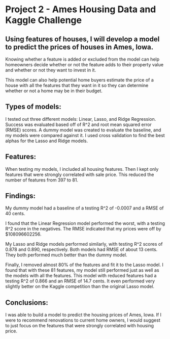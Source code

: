 # Project 2 - Ames Housing Data and Kaggle Challenge

## Using features of houses, I will develop a model to predict the prices of houses in Ames, Iowa.

Knowing whether a feature is added or excluded from the model can help homeowners decide 
whether or not the feature adds to their property value and whether or not they want to invest in it.

This model can also help potential home buyers estimate the price of a house with all the features that they want in it
so they can determine whether or not a home may be in their budget.

## Types of models:

I tested out three different models: Linear, Lasso, and Ridge Regression.
Success was evaluated based off of R^2 and root mean squared error (RMSE) scores. 
A dummy model was created to evaluate the baseline, and my models were compared against it.
I used cross validation to find the best alphas for the Lasso and Ridge models.

## Features:
When testing my models, I included all housing features. Then I kept only features that were strongly
correlated with sale price. This reduced the number of features from 397 to 81.

## Findings:
My dummy model had a baseline of a testing R^2 of -0.0007 and a RMSE of 40 cents.

I found that the Linear Regression model performed the worst, with a testing R^2 score in the negatives.
The RMSE indicated that my prices were off by $108096602256.

My Lasso and Ridge models performed similarly, with testing R^2 scores of 0.878 and 
0.890, respectively. Both models had RMSE of about 13 cents. They both performed much better 
than the dummy model.

Finally, I removed almost 80% of the features and fit it to the Lasso model. I found that with these 
81 features, my model still performed just as well as the models with all the features. 
This model with reduced features had a testing R^2 of 0.866 and an RMSE of 14.7 cents.
It even performed very slightly better on the Kaggle competition than the original Lasso model.

## Conclusions:
I was able to build a model to predict the housing prices of Ames, Iowa. 
If I were to recommend renovations to current home owners, I would suggest to just focus on the features
that were strongly correlated with housing price.
